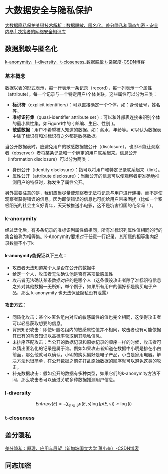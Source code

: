 # 大数据安全与隐私保护

[大数据隐私保护关键技术解析：数据脱敏、匿名化、差分隐私和同态加密 - 安全内参 | 决策者的网络安全知识库](https://www.secrss.com/articles/13856)


## 数据脱敏与匿名化
[k-anonymity，l-diversity，t-closeness\_数据脱敏 t-亲密度-CSDN博客](https://blog.csdn.net/xff1994/article/details/83149116)


### 基本概念
数据以表的形式表示，每一行表示一条记录（record），每一列表示一个属性（attribute）。每一个记录与一个特定用户/个体关联。这些属性可以分为三类：

- **标识符**（explicit identifiers）：可以直接确定一个个体。如：身份证号，姓名等。
- **准标识符集**（quasi-identifler attribute set )：可以和外部表连接来识别个体的最小属性集。如Figure1中的 { 邮编、生日、性别 }。
- **敏感数据**：用户不希望被人知道的数据。如：薪水、年龄等。可以认为数据表中除了标识符和准标识符之外都是敏感数据。

当公开数据表时，应避免用户的敏感数据被公开（disclosure），也即不能让观察者（observer）者将某条记录和一个确定的用户联系起来。信息公开（information disclosure）可以分为两类：

- 身份公开（identity disclosure）：指可以将用户和特定记录联系起来（link）。
- 属性公开（attribute disclosure）：当新公开的信息可以使观察者更准确地推测用户的特征时，称发生了属性公开。

另外需要注意的是，我们应当尽量使观察者无法将记录与用户进行连接，而不是使观察者获得错误的信息。因为即使错误的信息也可能给用户带来困扰（比如一个积极阳光的社会主义好青年，天天被推送小电影，这不是坑害祖国的花朵吗！）。



### k-anonymity

经过泛化后，有多条纪录的准标识列属性值相同，所有准标识列属性值相同的行的集合被称为相等集。K-Anonymity要求对于任意一行纪录，其所属的相等集内纪录数量不小于k

#### k-anonymity能保证以下三点：

- 攻击者无法知道某个人是否在公开的数据中
- 给定一个人，攻击者无法确认他是否有某项敏感属性
- 攻击者无法确认某条数据对应的是哪个人（这条假设攻击者除了准标识符信息之外对其他数据一无所知，举个例子，如果所有用户的偏好都是购买电子产品，那么 k-anonymity 也无法保证隐私没有泄露）


#### 攻击方式：

- 同质化攻击：某个k-匿名组内对应的敏感属性的值也完全相同，这使得攻击者可以轻易获取想要的信息。
- 背景知识攻击：即使k-匿名组内的敏感属性值并不相同，攻击者也有可能依据其已有的背景知识以高概率获取到其隐私信息。
- 未排序匹配攻击：当公开的数据记录和原始记录的顺序一样的时候，攻击者可以猜出匿名化的记录是属于谁。例如如果攻击者知道在数据中小明是排在小白前面，那么他就可以确认，小明的购买偏好是电子产品，小白是家用电器。解决方法也很简单，在公开数据之前先打乱原始数据的顺序就可以避免这类的攻击。
- 补充数据攻击：假如公开的数据有多种类型，如果它们的k-anonymity方法不同，那么攻击者可以通过关联多种数据推测用户信息。


### l-diversity


$$
Entropy(E)=-\sum_{s\in S}p(E,s)\log (p(E,s))\ge\log (l) 
$$

### t-closeness
## 差分隐私


[差分隐私：原理、应用与展望（新加坡国立大学 萧小奎）-CSDN博客](https://blog.csdn.net/qq_47912072/article/details/120956175)
## 同态加密